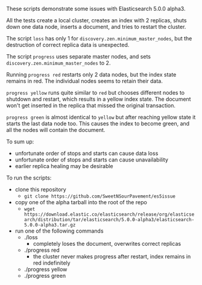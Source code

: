 These scripts demonstrate some issues with Elasticsearch 5.0.0 alpha3.

All the tests create a local cluster, creates an index with 2 replicas,
shuts down one data node, inserts a document, and tries to restart the
cluster.

The script `loss` has only 1 for `discovery.zen.minimum_master_nodes`,
but the destruction of correct replica data is unexpected.

The script `progress` uses separate master nodes, and sets
`discovery.zen.minimum_master_nodes` to 2.

Running `progress red` restarts only 2 data nodes, but the index state
remains in red. The individual nodes seems to retain their data.

`progress yellow` runs quite similar to `red` but chooses different
nodes to shutdown and restart, which results in a yellow index state.
The document won't get inserted in the replica that missed the original
transaction.

`progress green` is almost identical to `yellow` but after reaching
yellow state it starts the last data node too. This causes the index to
become green, and all the nodes will contain the document.

To sum up:

* unfortunate order of stops and starts can cause data loss
* unfortunate order of stops and starts can cause unavailability
* earlier replica healing may be desirable

To run the scripts:

* clone this repository
  * `git clone https://github.com/SweetNSourPavement/es5issue`
* copy one of the alpha tarball into the root of the repo 
  *  `wget https://download.elastic.co/elasticsearch/release/org/elasticsearch/distribution/tar/elasticsearch/5.0.0-alpha3/elasticsearch-5.0.0-alpha3.tar.gz`
* run one of the following commands
  * ./loss
    * completely loses the document, overwrites correct replicas
  * ./progress red
    * the cluster never makes progress after restart, index remains in
      red indefinitely
  * ./progress yellow
  * ./progress green
